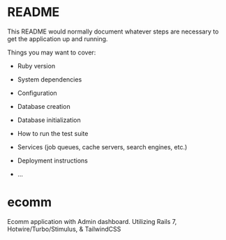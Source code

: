 # README

This README would normally document whatever steps are necessary to get the
application up and running.

Things you may want to cover:

* Ruby version

* System dependencies

* Configuration

* Database creation

* Database initialization

* How to run the test suite

* Services (job queues, cache servers, search engines, etc.)

* Deployment instructions

* ...
# ecomm
Ecomm application with Admin dashboard. Utilizing Rails 7, Hotwire/Turbo/Stimulus, &amp; TailwindCSS
